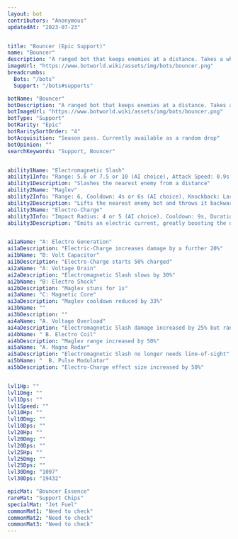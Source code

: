 ```yaml
---
layout: bot
contributors: "Anonymous"
updatedAt: "2023-07-23"


title: "Bouncer (Epic Support)"
name: "Bouncer"
description: "A ranged bot that keeps enemies at a distance. Takes a while to warm up to strangers."
imageUrl: "https://www.botworld.wiki/assets/img/bots/bouncer.png"
breadcrumbs:
  Bots: "/bots"
  Support: "/bots#supports"

botName: "Bouncer"
botDescription: "A ranged bot that keeps enemies at a distance. Takes a while to warm up to strangers."
botImageUrl: "https://www.botworld.wiki/assets/img/bots/bouncer.png"
botType: "Support"
botRarity: "Epic"
botRaritySortOrder: "4"
botAcquisition: "Season pass. Currently available as a random drop"
botOpinion: ""
searchKeywords: "Support, Bouncer"


ability1Name: "Electromagnetic Slash"
ability1Info: "Range: 5.6 or 7.5 or 10 (AI choice), Attack Speed: 0.9s, Slow Enemies:30% (AI choice)"
ability1Description: "Slashes the nearest enemy from a distance"
ability2Name: "Maglev"
ability2Info: "Range: 6, Cooldown: 4s or 6s (AI choice), Knockback: Large"
ability2Description: "Lifts the nearest enemy bot and throws it backwards"
ability3Name: "Electro-Charge"
ability3Info: "Impact Radius: 4 or 5 (AI choice), Cooldown: 9s, Duration: 4s, Damage: +80% or 100% (AI choice)"
ability3Description: "Emits an electric current, greatly boosting the damage of the nearby allies and itself for a few seconds"


ai1aName: "A: Electro Generation"
ai1aDescription: "Electric-Charge increases damage by a further 20%"
ai1bName: "B: Volt Capacitor"
ai1bDescription: "Electro-Charge starts 50% charged"
ai2aName: "A: Voltage Drain"
ai2aDescription: "Electromagnetic Slash slows by 30%"
ai2bName: "B: Electro Shock"
ai2bDescription: "Maglev stuns for 1s"
ai3aName: "C: Magnetic Core"
ai3aDescription: "Maglev cooldown reduced by 33%"
ai3bName: ""
ai3bDescription: ""
ai4aName: "A. Voltage Overload"
ai4aDescription: "Electromagnetic Slash damage increased by 25% but range reduced by 25%"
ai4bName: " B. Electro Coil"
ai4bDescription: "Maglev range increased by 50%"
ai5aName: "A. Magno Radar"
ai5aDescription: "Electromagnetic Slash no longer needs line-of-sight"
ai5bName: "  B. Pulse Modulator"
ai5bDescription: "Electro-Charge effect size increased by 50%"


lvl1Hp: ""
lvl1Dmg: ""
lvl1Dps: ""
lvl1Speed: ""
lvl10Hp: ""
lvl10Dmg: ""
lvl10Dps: ""
lvl20Hp: ""
lvl20Dmg: ""
lvl20Dps: ""
lvl25Hp: ""
lvl25Dmg: ""
lvl25Dps: ""
lvl30Dmg: "1097"
lvl30Dps: "19432"

epicMat: "Bouncer Essence"
rareMat: "Support Chips"
specialMat: "Jet Fuel"
commonMat1: "Need to check"
commonMat2: "Need to check"
commonMat3: "Need to check"
---
```

